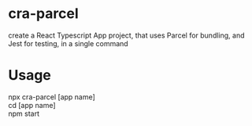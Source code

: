 # cra-parcel

create a React Typescript App project, that uses Parcel for bundling, and Jest for testing, in a single command

# Usage

npx cra-parcel [app name]\
cd [app name]\
npm start
